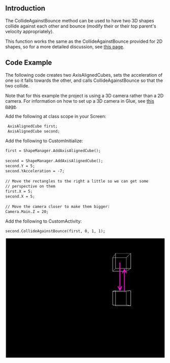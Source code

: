 ## Introduction

The CollideAgainstBounce method can be used to have two 3D shapes collide against each other and bounce (modify their or their top parent's velocity appropriately).

This function works the same as the CollideAgainstBounce provided for 2D shapes, so for a more detailed discussion, see [this page](/frb/docs/index.php?title=FlatRedBall.Math.Geometry.Polygon.CollideAgainstBounce "FlatRedBall.Math.Geometry.Polygon.CollideAgainstBounce").

## Code Example

The following code creates two AxisAlignedCubes, sets the acceleration of one so it falls towards the other, and calls CollideAgainstBounce so that the two collide.

Note that for this example the project is using a 3D camera rather than a 2D camera. For information on how to set up a 3D camera in Glue, see [this page](/frb/docs/index.php?title=Glue:Reference:Menu:Settings:Camera_Settings "Glue:Reference:Menu:Settings:Camera Settings").

Add the following at class scope in your Screen:

     AxisAlignedCube first;
     AxisAlignedCube second;

Add the following to CustomInitialize:

    first = ShapeManager.AddAxisAlignedCube();

    second = ShapeManager.AddAxisAlignedCube();
    second.Y = 5;
    second.YAcceleration = -7;

    // Move the rectangles to the right a little so we can get some
    // perspective on them
    first.X = 5;
    second.X = 5;

    // Move the camera closer to make them bigger:
    Camera.Main.Z = 20;

Add the following to CustomActivity:

    second.CollideAgainstBounce(first, 0, 1, 1);

![AACubeCollideAgainstBounce.png](/media/migrated_media-AACubeCollideAgainstBounce.png)
